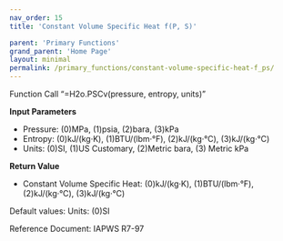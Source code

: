 ```yaml
---
nav_order: 15
title: 'Constant Volume Specific Heat f(P, S)'

parent: 'Primary Functions'
grand_parent: 'Home Page'
layout: minimal
permalink: /primary_functions/constant-volume-specific-heat-f_ps/
---
```


Function Call “=H2o.PSCv(pressure, entropy, units)”

**Input Parameters**

- Pressure: (0)MPa, (1)psia, (2)bara, (3)kPa
- Entropy: (0)kJ/(kg·K), (1)BTU/(lbm·°F), (2)kJ/(kg·°C), (3)kJ/(kg·°C)
- Units: (0)SI, (1)US Customary, (2)Metric bara, (3) Metric kPa

**Return Value**

- Constant Volume Specific Heat: (0)kJ/(kg·K), (1)BTU/(lbm·°F), (2)kJ/(kg·°C), (3)kJ/(kg·°C)

Default values: Units: (0)SI

Reference Document: IAPWS R7-97